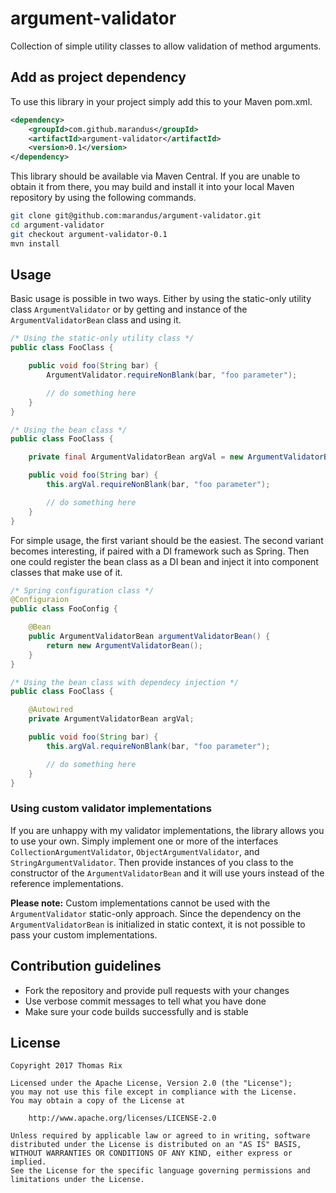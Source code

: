 # argument-validator

Collection of simple utility classes to allow validation of method arguments.

## Add as project dependency

To use this library in your project simply add this to your Maven pom.xml.

```xml
<dependency>
    <groupId>com.github.marandus</groupId>
    <artifactId>argument-validator</artifactId>
    <version>0.1</version>
</dependency>
```

This library should be available via Maven Central. If you are unable to obtain it from there,
you may build and install it into your local Maven repository by using the following commands.

```bash
git clone git@github.com:marandus/argument-validator.git
cd argument-validator
git checkout argument-validator-0.1
mvn install
```

## Usage

Basic usage is possible in two ways. Either by using the static-only utility class
`ArgumentValidator` or by getting and instance of the `ArgumentValidatorBean` class and using it.

```java
/* Using the static-only utility class */
public class FooClass {

    public void foo(String bar) {
        ArgumentValidator.requireNonBlank(bar, "foo parameter");

        // do something here
    }
}

/* Using the bean class */
public class FooClass {

    private final ArgumentValidatorBean argVal = new ArgumentValidatorBean();

    public void foo(String bar) {
        this.argVal.requireNonBlank(bar, "foo parameter");

        // do something here
    }
}
```

For simple usage, the first variant should be the easiest. The second variant becomes interesting,
if paired with a DI framework such as Spring. Then one could register the bean class as a DI bean
and inject it into component classes that make use of it.

```java
/* Spring configuration class */
@Configuraion
public class FooConfig {

    @Bean
    public ArgumentValidatorBean argumentValidatorBean() {
        return new ArgumentValidatorBean();
    }
}

/* Using the bean class with dependecy injection */
public class FooClass {

    @Autowired
    private ArgumentValidatorBean argVal;

    public void foo(String bar) {
        this.argVal.requireNonBlank(bar, "foo parameter");

        // do something here
    }
}
```

### Using custom validator implementations

If you are unhappy with my validator implementations, the library allows you to use your own. Simply
implement one or more of the interfaces `CollectionArgumentValidator`, `ObjectArgumentValidator`,
and `StringArgumentValidator`. Then provide instances of you class to the constructor of the
`ArgumentValidatorBean` and it will use yours instead of the reference implementations.

**Please note:** Custom implementations cannot be used with the `ArgumentValidator` static-only
approach. Since the dependency on the `ArgumentValidatorBean` is initialized in static context, it
is not possible to pass your custom implementations.

## Contribution guidelines

* Fork the repository and provide pull requests with your changes
* Use verbose commit messages to tell what you have done
* Make sure your code builds successfully and is stable

## License

    Copyright 2017 Thomas Rix

    Licensed under the Apache License, Version 2.0 (the "License");
    you may not use this file except in compliance with the License.
    You may obtain a copy of the License at

        http://www.apache.org/licenses/LICENSE-2.0

    Unless required by applicable law or agreed to in writing, software
    distributed under the License is distributed on an "AS IS" BASIS,
    WITHOUT WARRANTIES OR CONDITIONS OF ANY KIND, either express or implied.
    See the License for the specific language governing permissions and
    limitations under the License.